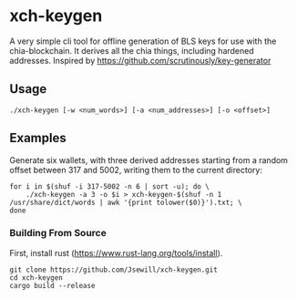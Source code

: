 # xch-keygen

A very simple cli tool for offline generation of BLS keys for use with the chia-blockchain. It derives all the chia things, including hardened addresses. Inspired by https://github.com/scrutinously/key-generator

## Usage

```./xch-keygen [-w <num_words>] [-a <num_addresses>] [-o <offset>]```

## Examples

Generate six wallets, with three derived addresses starting from a random offset between 317 and 5002, writing them to the current directory:

```shell
for i in $(shuf -i 317-5002 -n 6 | sort -u); do \
    ./xch-keygen -a 3 -o $i > xch-keygen-$(shuf -n 1 /usr/share/dict/words | awk '{print tolower($0)}').txt; \
done
```

### Building From Source

First, install rust (https://www.rust-lang.org/tools/install).

```shell
git clone https://github.com/Jsewill/xch-keygen.git
cd xch-keygen
cargo build --release
```